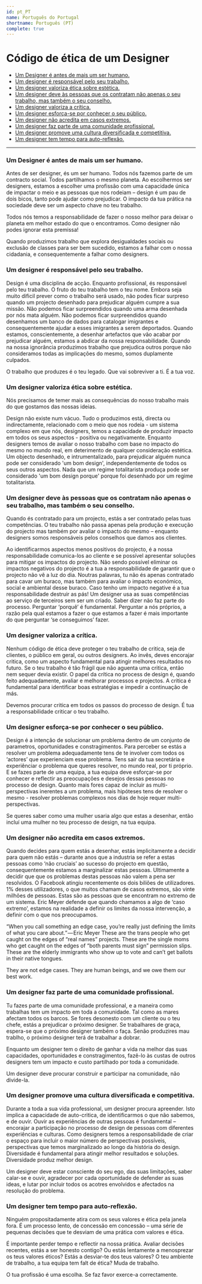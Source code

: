 ```yaml
---
id: pt_PT
name: Português do Portugal
shortname: Português (PT)
complete: true
---
```


# Código de ética de um Designer

* [Um Designer é antes de mais um ser humano.](#um-designer-é-antes-de-mais-um-ser-humano)
* [Um designer é responsável pelo seu trabalho.](#um-designer-é-responsável-pelo-seu-trabalho)
* [Um designer valoriza ética sobre estética.](#um-designer-valoriza-ética-sobre-estética)
* [Um designer deve às pessoas que os contratam não apenas o seu trabalho, mas também o seu conselho.](#um-designer-deve-às-pessoas-que-os-contratam-não-apenas-o-seu-trabalho-,-mas-também-o-seu-conselho)
* [Um designer valoriza a crítica.](#um-designer-valoriza-a-crítica)
* [Um designer esforça-se por conhecer o seu público.](#um-designer-esforça-se-por-conhecer-o-seu-público)
* [Um designer não acredita em casos extremos.](#um-designer-não-acredita-em-casos-extremos)
* [Um designer faz parte de uma comunidade profissional.](#um-designer-faz-parte-de-uma-comunidade-profissional)
* [Um designer promove uma cultura diversificada e competitiva.](#um-designer-promove-uma-cultura-diversificada-e-competitiva)
* [Um designer tem tempo para auto-reflexão.](#um-designer-tem-tempo-para-auto-reflexão)

***

### Um Designer é antes de mais um ser humano.

Antes de ser designer, és um ser humano. Todos nós fazemos parte de um contracto social. Todos partilhamos o mesmo planeta. Ao escolhermos ser designers, estamos a escolher uma profissão com uma capacidade única de impactar o meio e as pessoas que nos rodeiam – design é um pau de dois bicos, tanto pode ajudar como prejudicar. O impacto da tua prática na sociedade deve ser um aspecto chave no teu trabalho.

Todos nós temos a responsabilidade de fazer o nosso melhor para deixar o planeta em melhor estado do que o encontramos. Como designer não podes ignorar esta premissa!

Quando produzimos trabalho que explora desigualdades sociais ou exclusão de classes para ser bem sucedido, estamos a falhar com o nossa cidadania, e consequentemente a falhar como designers. 

### Um designer é responsável pelo seu trabalho.

Design é uma disciplina de acção. Enquanto profissional, és responsável pelo teu trabalho. O fruto do teu trabalho tem o teu nome. Embora seja muito dificil prever como o trabalho será usado, não podes ficar surpreso quando um projecto desenhado para prejudicar alguém cumpre a sua missão. Não podemos ficar surpreendidos quando uma arma desenhada por nós mata alguém. Não podemos ficar surpreendidos quando desenhamos um banco de dados para catalogar imigrantes e consequentemente ajudar a esses imigrantes a serem deportados. Quando estamos, conscientemente, a desenhar artefactos que vão acabar por prejudicar alguém, estamos a abdicar da nossa responsabilidade. Quando na nossa ignorância produzimos trabalho que prejudica outros porque não consideramos todas as implicações do mesmo, somos duplamente culpados.

O trabalho que produzes é o teu legado. Que vai sobreviver a ti. É a tua voz.

### Um designer valoriza ética sobre estética.

Nós precisamos de temer mais as consequências do nosso trabalho mais do que gostamos das nossas ideias.

Design não existe num vácuo. Tudo o produzimos está, directa ou indirectamente, relacionado com o meio que nos rodeia - um sistema complexo em que nós, designers, temos a capacidade de produzir impacto em todos os seus aspectos - positiva ou negativamente. Enquanto designers temos de avaliar o nosso trabalho com base no impacto do mesmo no mundo real, em deterimento de qualquer consideração estética. Um objecto desenhado, e intrumentalizado, para prejudicar alguém nunca pode ser considerado 'um bom design', independentemente de todos os seus outros aspectos. Nada que um regime totalitarista produça pode ser considerado 'um bom design porque' porque foi desenhado por um regime totalitarista.

### Um designer deve às pessoas que os contratam não apenas o seu trabalho, mas também o seu conselho.

Quando és contratado para um projecto, estás a ser contratado pelas tuas competências. O teu trabalho não passa apenas pela produção e execução do projecto mas também por avaliar o impacto do mesmo – enquanto designers somos responsáveis pelos conselhos que damos aos clientes. 

Ao identificarmos aspectos menos positivos do projecto, é a nossa responsabilidade comunica-los ao cliente e se possível apresentar soluções para mitigar os impactos do projecto. Não sendo possível eliminar os impactos negativos do projecto é a tua a responsabilidade de garantir que o projecto não vê a luz do dia. Noutras palavras, tu não és apenas contratado para cavar um buraco, mas também para avaliar o impacto económico, social e ambiental desse buraco. Caso tenho um impacto negative é a tua responsabilidade destruir as pás! 
Um designer usa as suas competências ao serviço de terceiros sem ser um criado. Saber dizer não faz parte do processo. Perguntar ‘porquê’ é fundamental. Perguntar a nós próprios, a razão pela qual estamos a fazer o que estamos a fazer é mais importante do que perguntar ‘se conseguimos’ fazer.

### Um designer valoriza a crítica. 

Nenhum código de ética deve proteger o teu trabalho de critica, seja de clientes, o público em geral, ou outros designers. Ao invês, deves encorajar critica, como um aspecto fundamental para atingir melhores resultados no futuro. Se o teu trabalho é tão frágil que não aguenta uma critica, então nem sequer devia existir. O papel da crítica no process de design é, quando feito adequadamente, avaliar e melhorar processos e projectos. A critica é fundamental para identificar boas estratégias e impedir a continuação de más. 

Devemos procurar critica em todos os passos do processo de design. É tua a responsabilidade criticar o teu trabalho.

### Um designer esforça-se por conhecer o seu público.

Design é a intenção de solucionar um problema dentro de um conjunto de parametros, oportunidades e constragimentos. Para perceber se estás a resolver um problema adequadamente tens de te involver com todos os ‘actores’ que experienciam esse problema. Tens sair da tua secretária e experiênciar o problema que queres resolver, no mundo real, por ti próprio. E se fazes parte de uma equipa, a tua equipa deve esforçar-se por conhecer e reflectir as preocupações e desejos dessas pessoas no processo de design. Quanto mais fores capaz de incluir as multi-perspectivas inerentes a um problema, mais hipóteses tens de resolver o mesmo - resolver problemas complexos nos dias de hoje requer multi-perspectivas.

Se queres saber como uma mulher usaria algo que estas a desenhar, então incluí uma mulher no teu processo de design, na tua equipa.

### Um designer não acredita em casos extremos.

Quando decides para quem estás a desenhar, estás implicitamente a decidir para quem não estás – durante anos que a industria se refer a estas pessoas como ‘não cruciais’ ao sucesso do projecto em questão, consequentemente estamos a marginalizar estas pessoas. Ultimamente a decidir que que os problemas destas pessoas não valem a pena ser resolvidos.
O Facebook atingiu recentemente os dois biliões de utilizadores. 1% desses utilizadores, o que muitos chamam de casos extremos, são vinte milhões de pessoas. Estas são as pessoas que se encontram no extremo de um sistema.
Eric Meyer defende que quando chamamos a algo de ‘caso extremo’, estamos na realidade a definir os limites da nossa intervenção, a definir com o que nos preocupamos.

“When you call something an edge case, you’re really just defining the limits of what you care about.” — Eric Meyer
These are the trans people who get caught on the edges of “real names” projects. These are the single moms who get caught on the edges of “both parents must sign” permission slips. These are the elderly immigrants who show up to vote and can’t get ballots in their native tongues.

They are not edge cases. They are human beings, and we owe them our best work.

### Um designer faz parte de uma comunidade profissional.

Tu fazes parte de uma comunidade professional, e a maneira como trabalhas tem um impacto em toda a comunidade. Tal como as mares afectam todos os barcos. Se fores desonesto com um cliente ou o teu chefe, estás a prejudicar o próximo designer. Se trabalhares de graça, espera-se que o próximo designer também o faça. Senão produzires mau trablho, o próximo designer terá de trabalhar a dobrar.

Enquanto um designer tem o direito de ganhar a vida na melhor das suas capacidades, oportunidades e constragimentos, fazê-lo às custas de outros designers tem um impacto e custo partilhado por toda a comunidade. 

Um designer deve procurar construir e participar na comunidade, não divide-la.

### Um designer promove uma cultura diversificada e competitiva.

Durante a toda a sua vida professional, um designer procura apreender. Isto implica a capacidade de auto-critica, de identificarmos o que não sabemos, e de ouvir. Ouvir as experiências de outras pessoas é fundamental – encorajar a participação no processo de design de pessoas com diferentes experiências e culturas. Como designers temos a responsabilidade de criar o espaço para incluir o maior número de perspectivas possíveis, perspectivas que temos marginalizado ao longo da história do design. Diversidade é fundamental para atingir melhor resultados e soluções. Diversidade produz melhor design.

Um designer deve estar consciente do seu ego, das suas limitações, saber calar-se e ouvir,  agradecer por cada oportunidade de defender as suas ideas, e lutar por incluir todos os acotres envolvidos e afectados na resolução do problema.

### Um designer tem tempo para auto-reflexão.

Ninguém propositadamente atira com os seus valores e ética pela janela fora. É um processo lento, de concessão em concessão – uma série de pequenas decisões que te desviam de uma prática com valores e ética. 

É importante perder tempo e reflectir na nossa prática. Avaliar decisões recentes, estás a ser honesto contigo? Ou estás lentamente a menosprezar os teus valores éticos? Estás a desviar-te dos teus valores? O teu ambiente de trabalho, a tua equipa tem falt de ética? Muda de trabalho.

O tua profissão é uma escolha. Se faz favor exerce-a correctamente.